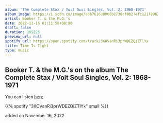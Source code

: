 ```yaml
---
album: 'The Complete Stax / Volt Soul Singles, Vol. 2: 1968-1971'
album_image: https://i.scdn.co/image/ab67616d0000b2738cf0b27efc1217896299eda9
artist: Booker T. & the M.G.'s
date: 2022-11-16 01:11:58+00:00
draft: false
duration: 195226
preview_url: null
spotify_url: https://open.spotify.com/track/3XOVanRi3prWDEZQiZTlYx
title: Time Is Tight
type: music
---
```



## Booker T. & the M.G.'s on the album The Complete Stax / Volt Soul Singles, Vol. 2: 1968-1971

You can listen [here](https://open.spotify.com/track/3XOVanRi3prWDEZQiZTlYx)

{{% spotify "3XOVanRi3prWDEZQiZTlYx" small %}}

added on November 16, 2022